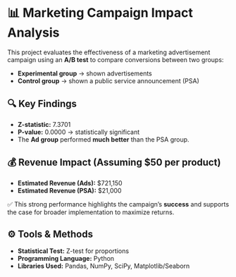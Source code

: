 # 📊 Marketing Campaign Impact Analysis

This project evaluates the effectiveness of a marketing advertisement campaign using an **A/B test** to compare conversions between two groups:  
- **Experimental group** → shown advertisements  
- **Control group** → shown a public service announcement (PSA)  
## 🔍 Key Findings
- **Z-statistic:** 7.3701  
- **P-value:** 0.0000 → statistically significant  
- The **Ad group** performed **much better** than the PSA group.  

## 💰 Revenue Impact (Assuming $50 per product)
- **Estimated Revenue (Ads):** $721,150  
- **Estimated Revenue (PSA):** $21,000  

✅ This strong performance highlights the campaign’s **success** and supports the case for broader implementation to maximize returns.  

## ⚙️ Tools & Methods
- **Statistical Test:** Z-test for proportions  
- **Programming Language:** Python  
- **Libraries Used:** Pandas, NumPy, SciPy, Matplotlib/Seaborn  



